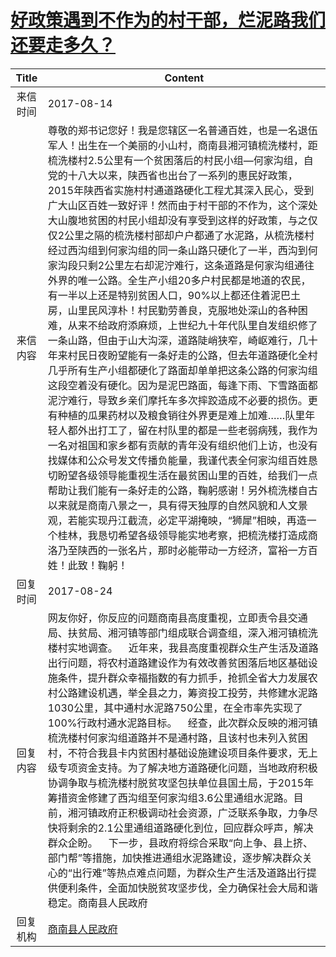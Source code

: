 # <a href="http://www.shangluo.gov.cn/zmhd/ldxxxx.jsp?urltype=leadermail.LeaderMailContentUrl&wbtreeid=1112&leadermailid=4287">好政策遇到不作为的村干部，烂泥路我们还要走多久？</a>
|Title|Content|
|:---:|---|
|来信时间|2017-08-14|
|来信内容|尊敬的郑书记您好！我是您辖区一名普通百姓，也是一名退伍军人！出生在一个美丽的小山村，商南县湘河镇梳洗楼村，距梳洗楼村2.5公里有一个贫困落后的村民小组—何家沟组，自党的十八大以来，陕西省也出台了一系列的惠民好政策，2015年陕西省实施村村通道路硬化工程尤其深入民心，受到广大山区百姓一致好评！然而由于村干部的不作为，这个深处大山腹地贫困的村民小组却没有享受到这样的好政策，与之仅仅2公里之隔的梳洗楼村部却户户都通了水泥路，从梳洗楼村经过西沟组到何家沟组的同一条山路只硬化了一半，西沟到何家沟段只剩2公里左右却泥泞难行，这条道路是何家沟组通往外界的唯一公路。全生产小组20多户村民都是地道的农民，有一半以上还是特别贫困人口，90%以上都还住着泥巴土房，山里民风淳朴！村民勤劳善良，克服地处深山的各种困难，从来不给政府添麻烦，上世纪九十年代队里自发组织修了一条山路，但由于山大沟深，道路陡峭狭窄，崎岖难行，几十年来村民日夜盼望能有一条好走的公路，但去年道路硬化全村几乎所有生产小组都硬化了路面却单单把这条公路的何家沟组这段空着没有硬化。因为是泥巴路面，每逢下雨、下雪路面都泥泞难行，导致乡亲们摩托车多次摔跤造成不必要的损伤。更有种植的瓜果药材以及粮食销往外界更是难上加难……队里年轻人都外出打工了，留在村队里的都是一些老弱病残，我作为一名对祖国和家乡都有贡献的青年没有组织他们上访，也没有找媒体和公众号发文传播负能量，我谨代表全何家沟组百姓恳切盼望各级领导能重视生活在最贫困山里的百姓，给我们一点帮助让我们能有一条好走的公路，鞠躬感谢！另外梳洗楼自古以来就是商南八景之一，具有得天独厚的自然风貌和人文景观，若能实现丹江截流，必定平湖掩映，“狮犀”相映，再造一个桂林，我恳切希望各级领导能实地考察，把梳洗楼打造成商洛乃至陕西的一张名片，那时必能带动一方经济，富裕一方百姓！此致！鞠躬！|
|回复时间|2017-08-24|
|回复内容|网友你好，你反应的问题商南县高度重视，立即责令县交通局、扶贫局、湘河镇等部门组成联合调查组，深入湘河镇梳洗楼村实地调查。    近年来，我县高度重视群众生产生活及道路出行问题，将农村道路建设作为有效改善贫困落后地区基础设施条件，提升群众幸福指数的有力抓手，抢抓全省大力发展农村公路建设机遇，举全县之力，筹资投工投劳，共修建水泥路1030公里，其中通村水泥路750公里，在全市率先实现了100%行政村通水泥路目标。    经查，此次群众反映的湘河镇梳洗楼村何家沟组道路并不是通村路，且该村也未列入贫困村，不符合我县卡内贫困村基础设施建设项目条件要求，无上级专项资金支持。为了解决地方道路硬化问题，当地政府积极协调争取与梳洗楼村脱贫攻坚包扶单位县国土局，于2015年筹措资金修建了西沟组至何家沟组3.6公里通组水泥路。目前，湘河镇政府正积极调动社会资源，广泛联系争取，力争尽快将剩余的2.1公里通组道路硬化到位，回应群众呼声，解决群众企盼。    下一步，县政府将综合采取“向上争、县上挤、部门帮”等措施，加快推进通组水泥路建设，逐步解决群众关心的“出行难”等热点难点问题，为群众生产生活及道路出行提供便利条件，全面加快脱贫攻坚步伐，全力确保社会大局和谐稳定。商南县人民政府|
|回复机构|<a href="../../categories/agencies/商南县人民政府.md">商南县人民政府</a>|